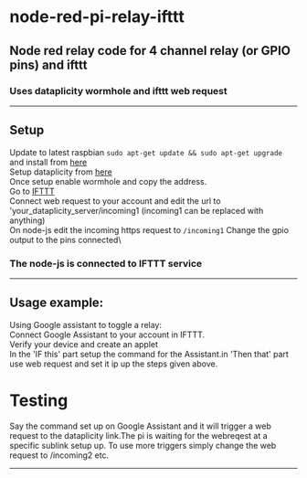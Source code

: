 # node-red-pi-relay-ifttt
## Node red relay code for 4 channel relay (or GPIO pins) and ifttt
### Uses dataplicity wormhole and ifttt web request
------------------------------------------------------------------------------------------------------------------------------------------
## Setup 
Update to latest raspbian  ```sudo apt-get update && sudo apt-get upgrade``` and install from [here](https://nodered.org/docs/hardware/raspberrypi)\
Setup dataplicity from [here](https://www.dataplicity.com/)\
Once setup enable wormhole and copy the address.\
Go to [IFTTT](https://ifttt.com)\
Connect web request to your account and edit the url to 'your_dataplicity_server/incoming1 (incoming1 can be replaced with anything)\
On node-js edit the incoming https request to ```/incoming1```
Change the gpio output to the pins connected\
### The node-js is connected to IFTTT service 
-------------------------------------------------------------------------------------------------------------------------------------------
## Usage example:
Using Google assistant to toggle a relay:\
Connect Google Assistant to your account in IFTTT.\
Verify your device and create an applet\
In the 'IF this' part setup the command for the Assistant.in 'Then that' part use web request and set it ip up the steps given above.

# Testing
Say the command set up on Google Assistant and it will trigger a web request to the dataplicity link.The pi is waiting for the webreqest
at a specific sublink setup up. To use more triggers simply change the web request to /incoming2 etc.

-------------------------------------------------------------------------------------------------------------------------------------------



